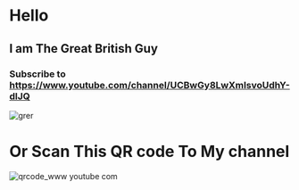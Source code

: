 # Hello
## I am The Great British Guy
### Subscribe to https://www.youtube.com/channel/UCBwGy8LwXmIsvoUdhY-dlJQ
![grer](https://github.com/GreatBritishGuy/GreatBritishGuy.github.io/assets/138402095/7a689706-d160-4caa-8bca-a8ee0a3f7023)
# Or Scan This QR code To My channel
![qrcode_www youtube com](https://github.com/GreatBritishGuy/GreatBritishGuy.github.io/assets/138402095/32fb0a3d-483c-437e-b739-e27df6b321cc)
